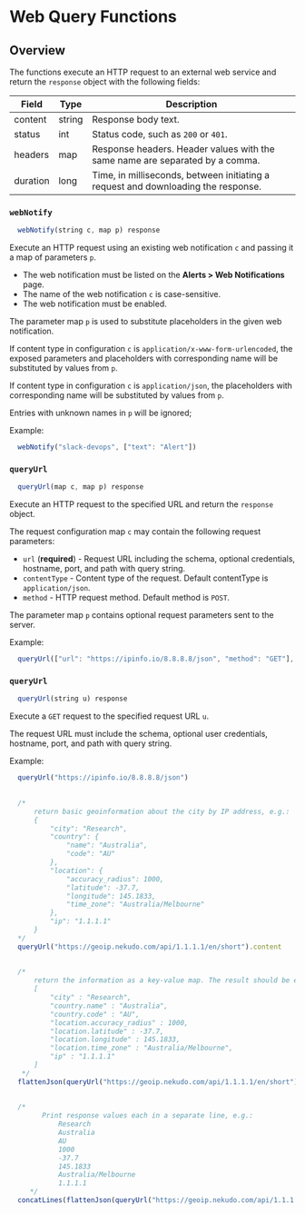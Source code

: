 # Web Query Functions

## Overview

The functions execute an HTTP request to an external web service and return the `response` object with the following fields:

**Field**    | **Type** | **Description**
-------------|----------|----------------
content      | string   | Response body text.
status       | int      | Status code, such as `200` or `401`.
headers      | map      | Response headers. Header values with the same name are separated by a comma.
duration     | long     | Time, in milliseconds, between initiating a request and downloading the response.

### `webNotify`

```javascript
  webNotify(string c, map p) response
```

Execute an HTTP request using an existing web notification `c` and passing it a map of parameters `p`.

* The web notification must be listed on the **Alerts > Web Notifications** page.
* The name of the web notification `c` is case-sensitive.
* The web notification must be enabled.

The parameter map `p` is used to substitute placeholders in the given web notification.

If content type in configuration `c` is `application/x-www-form-urlencoded`, the exposed parameters and placeholders
with corresponding name will be substituted by values from `p`.

If content type in configuration `c` is `application/json`, the placeholders with corresponding name will be substituted by values from `p`.

Entries with unknown names in `p` will be ignored;

Example:

```javascript
  webNotify("slack-devops", ["text": "Alert"])
```

### `queryUrl`

```javascript
  queryUrl(map c, map p) response
```

Execute an HTTP request to the specified URL and return the `response` object.

The request configuration map `c` may contain the following request parameters:

* `url` (**required**) - Request URL including the schema, optional credentials, hostname, port, and path with query string.
* `contentType` - Content type of the request. Default contentType is `application/json`.
* `method` - HTTP request method. Default method is `POST`.

The parameter map `p` contains optional request parameters sent to the server.

Example:

```javascript
  queryUrl(["url": "https://ipinfo.io/8.8.8.8/json", "method": "GET"], [])
```

### `queryUrl`

```javascript
  queryUrl(string u) response
```

Execute a `GET` request to the specified request URL `u`. 

The request URL must include the schema, optional user credentials, hostname, port, and path with query string.

Example:

```javascript
  queryUrl("https://ipinfo.io/8.8.8.8/json")
  
  
  /*
      return basic geoinformation about the city by IP address, e.g.:
      {
          "city": "Research",
          "country": {
              "name": "Australia",
              "code": "AU"
          },
          "location": {
              "accuracy_radius": 1000,
              "latitude": -37.7,
              "longitude": 145.1833,
              "time_zone": "Australia/Melbourne"
          },
          "ip": "1.1.1.1"
      }
  */
  queryUrl("https://geoip.nekudo.com/api/1.1.1.1/en/short").content
  
  
  /*
      return the information as a key-value map. The result should be equal to creating the map in Rule Engine syntax like:
      [
          "city" : "Research",
          "country.name" : "Australia",
          "country.code" : "AU",
          "location.accuracy_radius" : 1000,
          "location.latitude" : -37.7,
          "location.longitude" : 145.1833,
          "location.time_zone" : "Australia/Melbourne",
          "ip" : "1.1.1.1"
      ]
   */
  flattenJson(queryUrl("https://geoip.nekudo.com/api/1.1.1.1/en/short").content)
  
  
  /*
        Print response values each in a separate line, e.g.:
            Research
            Australia
            AU
            1000
            -37.7
            145.1833
            Australia/Melbourne
            1.1.1.1
     */
  concatLines(flattenJson(queryUrl("https://geoip.nekudo.com/api/1.1.1.1/en/short").content).values())
```

